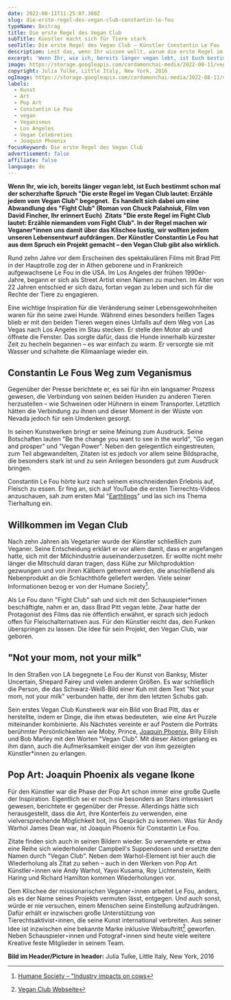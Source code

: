 ```yaml
---
date: 2022-08-11T11:25:07.380Z
slug: die-erste-regel-des-vegan-club-constantin-le-fou
typeName: Beitrag
title: Die erste Regel des Vegan Club
subTitle: Künstler macht sich für Tiere stark
seoTitle: Die erste Regel des Vegan Club – Künstler Constantin Le Fou
description: Lest das, wenn Ihr wissen wollt, warum die erste Regel im Vegan Club wirklich funktioniert und wie viel das mit David Finchers Palahniuk Verfilmung "Fight Club" zu tun hat.
excerpt: 'Wenn Ihr, wie ich, bereits länger vegan lebt, ist Euch bestimmt schon mal der scherzhafte Spruch "Die erste Regel im Vegan Club lautet: Erzähle jedem vom Vegan Club" begegnet. In der Regel machen wir Veganer*innen uns damit über das Klischee lustig, wir wollten jedem unseren Lebensentwurf aufdrängen. Der Künstler Constantin Le Fou hat aus dem Spruch ein Projekt gemacht – den Vegan Club gibt also wirklich.'
image: https://storage.googleapis.com/cardamonchai-media/2022-08-11/vegan-club-julia-tulke-flickr-new-york-little-italy-2016-jpeg-imagine-c8b8a8_94817b_1024_768/640.webp
copyright: Julia Tulke, Little Italy, New York, 2016
ogImage: https://storage.googleapis.com/cardamonchai-media/2022-08-11/vegan-club-julia-tulke-flickr-new-york-little-italy-2016-fb-jpeg-imagine-483838_98857e_1200_628/640.webp
labels:
  - Kunst
  - Art
  - Pop Art
  - Constantin Le Fou
  - vegan
  - Veganismus
  - Los Angeles
  - Vegan Celebreties
  - Joaquin Phoenix
focusKeyword: Die erste Regel des Vegan Club
advertisement: false
affiliate: false
language: de
---
```


**Wenn Ihr, wie ich, bereits länger vegan lebt, ist Euch bestimmt schon mal der scherzhafte Spruch "Die erste Regel im Vegan Club lautet: Erzähle jedem vom Vegan Club" begegnet.  Es handelt sich dabei um eine Abwandlung des "Fight Club" (Roman von Chuck Palahniuk, Film von David Fincher, Ihr erinnert Euch)  Zitats "Die erste Regel im Fight Club lautet: Erzähle niemandem vom Fight Club". In der Regel machen wir Veganer\*innen uns damit über das Klischee lustig, wir wollten jedem unseren Lebensentwurf aufdrängen. Der Künstler Constantin Le Fou hat aus dem Spruch ein Projekt gemacht – den Vegan Club gibt also wirklich.**

Rund zehn Jahre vor dem Erscheinen des spektakulären Films mit Brad Pitt in der Hauptrolle zog der in Athen geborene und in Frankreich aufgewachsene Le Fou in die USA. Im Los Angeles der frühen 1990er-Jahre, begann er sich als Street Artist einen Namen zu machen. Im Alter von 22 Jahren entschied er sich dazu, fortan vegan zu leben und sich für die Rechte der Tiere zu engagieren.

Eine wichtige Inspiration für die Veränderung seiner Lebensgewohnheiten waren für ihn seine zwei Hunde. Während eines besonders heißen Tages blieb er mit den beiden Tieren wegen eines Unfalls auf dem Weg von Las Vegas nach Los Angeles im Stau stecken. Er stelle den Motor ab und öffnete die Fenster. Das sorgte dafür, dass die Hunde innerhalb kürzester Zeit zu hecheln begannen – es war einfach zu warm. Er versorgte sie mit Wasser und schaltete die Klimaanlage wieder ein.

## Constantin Le Fous Weg zum Veganismus

Gegenüber der Presse berichtete er, es sei für ihn ein langsamer Prozess gewesen, die Verbindung von seinen beiden Hunden zu anderen Tieren herzustellen – wie Schweinen oder Hühnern in einem Transporter. Letztlich hätten die Verbindung zu ihnen und dieser Moment in der Wüste von Nevada jedoch für sein Umdenken gesorgt.

In seinen Kunstwerken bringt er seine Meinung zum Ausdruck. Seine Botschaften lauten "Be the change you want to see in the world", "Go vegan and prosper" und "Vegan Power". Neben den gelegentlich eingestreuten, zum Teil abgewandelten, Zitaten ist es jedoch vor allem seine Bildsprache, die besonders stark ist und zu sein Anliegen besonders gut zum Ausdruck bringen.

Constantin Le Fou hörte kurz nach seinem einschneidenden Erlebnis auf, Fleisch zu essen. Er fing an, sich auf YouTube die ersten Tierrechts-Videos anzuschauen, sah zum ersten Mal "[Earthlings](http://localhost:8000/2020/07/earthlings/)" und las sich ins Thema Tierhaltung ein.

## Willkommen im Vegan Club

Nach zehn Jahren als Vegetarier wurde der Künstler schließlich zum Veganer. Seine Entscheidung erklärt er vor allem damit, dass er angefangen hatte, sich mit der Milchindustrie auseinanderzusetzen. Er wollte nicht mehr länger die Mitschuld daran tragen, dass Kühe zur Milchproduktion gezwungen und von ihren Kälbern getrennt werden, die anschließend als Nebenprodukt an die Schlachthöfe geliefert werden. Viele seiner Informationen bezog er von der Humane Society[^1].

Als Le Fou dann "Fight Club" sah und sich mit den Schauspieler\*innen beschäftigte, nahm er an, dass Brad Pitt vegan lebte. Zwar hatte der Protagonist des Films das nie öffentlich erwähnt, er sprach sich jedoch offen für Fleischalternativen aus. Für den Künstler reicht das, den Funken überspringen zu lassen. Die Idee für sein Projekt, den Vegan Club, war geboren.

## "Not your mom, not your milk"

In den Straßen von LA begegnete Le Fou der Kunst von Banksy, Mister Uncertain, Shepard Fairey und vielen anderen Größen. Es war schließlich die Person, die das Schwarz-Weiß-Bild einer Kuh mit dem Text "Not your mom, not your milk" verbunden hatte, der ihm den letzten Schubs gab.

Sein erstes Vegan Club Kunstwerk war ein Bild von Brad Pitt, das er herstellte, indem er Dinge, die ihm etwas bedeuteten,  wie eine Art Puzzle miteinander kombinierte. Als Nächstes vereinte er auf Postern die Porträts berühmter Persönlichkeiten wie Moby, Prince, [Joaquin Phoenix](/tag/joaquin-phoenix), Billy Eilish und Bob Marley mit den Worten "Vegan Club". Mit dieser Aktion gelang es ihm dann, auch die Aufmerksamkeit einiger der von ihm gezeigten Künstler\*innen zu erlangen.

## Pop Art: Joaquin Phoenix als vegane Ikone

Für den Künstler war die Phase der Pop Art schon immer eine große Quelle der Inspiration. Eigentlich sei er noch nie besonders an Stars interessiert gewesen, berichtete er gegenüber der Presse. Allerdings hätte sich herausgestellt, dass die Art, ihre Konterfeis zu verwenden, eine vielversprechende Möglichkeit bot, ins Gespräch zu kommen. Was für Andy Warhol James Dean war, ist Joaquin Phoenix für Constantin Le Fou.

Zitate finden sich auch in seinen Bildern wieder. So verwendete er etwa eine Reihe sich wiederholender Campbell's Suppendosen und ersetzte den Namen durch "Vegan Club". Neben dem Warhol-Element ist hier auch die Wiederholung als Zitat zu sehen – auch in den Werken von Pop Art Künstler⋆innen wie Andy Warhol, Yayoi Kusama, Roy Lichtenstein, Keith Haring und Richard Hamilton kommen Wiederholungen vor.

Dem Klischee der missionarischen Veganer⋆innen arbeitet Le Fou, anders, als es der Name seines Projekts vermuten lässt, entgegen. Und auch sonst, würde er nie versuchen, einem Menschen seine Einstellung aufzudrängen. Dafür erhält er inzwischen große Unterstützung von Tierechtsaktivist⋆innen, die seine Kunst international verbreiten. Aus seiner Idee ist inzwischen eine bekannte Marke inklusive Webauftritt[^2] geworfen. Neben Schauspieler⋆innen und Fotograf⋆innen sind heute viele weitere Kreative feste Mitglieder in seinem Team.

**Bild im Header/Picture in header:** Julia Tulke, Little Italy, New York, 2016

[^1]: [Humane Society – "Industry impacts on cows](https://www.humanesociety.org/resources/cows)
[^2]: [Vegan Club Webseite](https://veganclub.co/)
